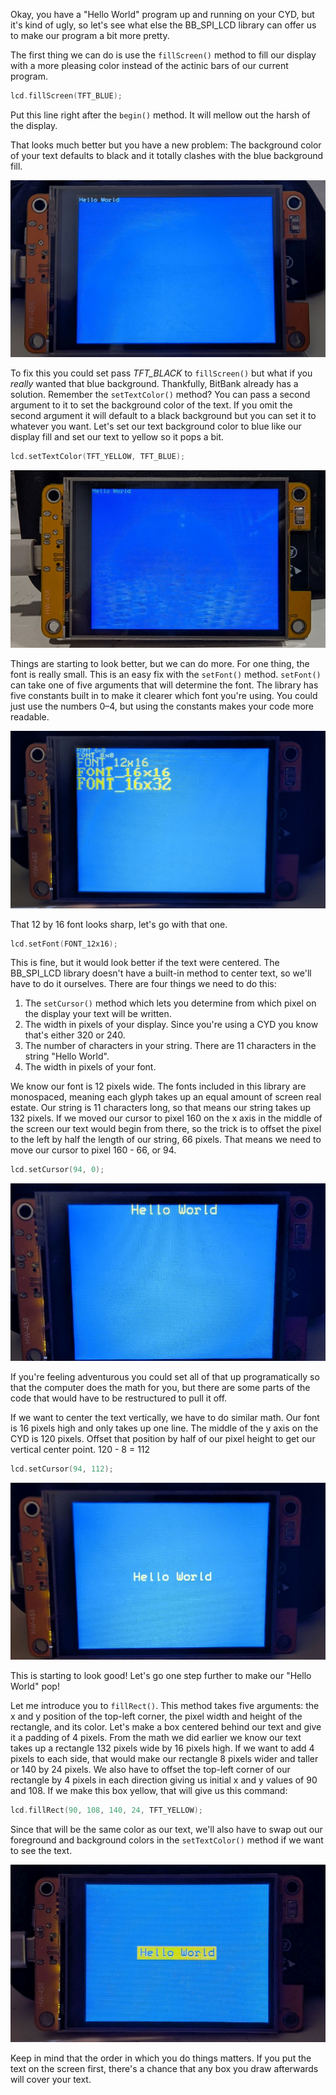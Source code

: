 Okay, you have a "Hello World" program up and running on your CYD, but it's kind of ugly, so let's see what else the BB_SPI_LCD library can offer us to make our program a bit more pretty.

The first thing we can do is use the `fillScreen()` method to fill our display with a more pleasing color instead of the actinic bars of our current program. 

```c++
lcd.fillScreen(TFT_BLUE);
```

Put this line right after the `begin()` method. It will mellow out the harsh of the display.

That looks much better but you have a new problem: The background color of your text defaults to black and it totally clashes with the blue background fill. 

<img src="../assets/img/cyd-blue-hello-world-bb.jpg" alt="CYD Hello World program with blue background">

To fix this you could set pass <var>TFT_BLACK</var> to `fillScreen()` but what if you *really* wanted that blue background. Thankfully, BitBank already has a solution. Remember the `setTextColor()` method? You can pass a second argument to it to set the background color of the text. If you omit the second argument it will default to a black background but you can set it to whatever you want. Let's set our text background color to blue like our display fill and set our text to yellow so it pops a bit.

```c++
lcd.setTextColor(TFT_YELLOW, TFT_BLUE);
```

<img src="../assets/img/cyd-blue-yellow-hello-world-bb.jpg" alt="CYD Hello World program with yellow text and blue background">

Things are starting to look better, but we can do more. For one thing, the font is really small. This is an easy fix with the `setFont()` method. `setFont()` can take one of five arguments that will determine the font. The library has five constants built in to make it clearer which font you're using. You could just use the numbers 0–4, but using the constants makes your code more readable.

<img src="../assets/img/cyd-font-sizes-bb.jpg" alt="CYD displaying the different font sizes in the BB_SPI_LCD library">

That 12 by 16 font looks sharp, let's go with that one.

```c++
lcd.setFont(FONT_12x16);
```

This is fine, but it would look better if the text were centered. The BB_SPI_LCD library doesn't have a built-in method to center text, so we'll have to do it ourselves. There are four things we need to do this: 
1. The `setCursor()` method which lets you determine from which pixel on the display your text will be written.
2. The width in pixels of your display. Since you're using a CYD you know that's either 320 or 240.
3. The number of characters in your string. There are 11 characters in the string "Hello World".
4. The width in pixels of your font. 

We know our font is 12 pixels wide. The fonts included in this library are monospaced, meaning each glyph takes up an equal amount of screen real estate. Our string is 11 characters long, so that means our string takes up 132 pixels. If we moved our cursor to pixel 160 on the x axis in the middle of the screen our text would begin from there, so the trick is to offset the pixel to the left by half the length of our string, 66 pixels. That means we need to move our cursor to pixel 160 - 66, or 94.

```c++
lcd.setCursor(94, 0);
```

<img src="../assets/img/cyd-hello-world-centered-bb.jpg" alt="CYD Hello World program with the text horizontally centered">

If you're feeling adventurous you could set all of that up programatically so that the computer does the math for you, but there are some parts of the code that would have to be restructured to pull it off.

If we want to center the text vertically, we have to do similar math. Our font is 16 pixels high and only takes up one line. The middle of the y axis on the CYD is 120 pixels. Offset that position by half of our pixel height to get our vertical center point. 120 - 8 = 112

```c++
lcd.setCursor(94, 112);
```

<img src="../assets/img/cyd-hello-world-hv-centered-bb.jpg" alt="CYD Hello World program with the text vertically and horizontally centered">

This is starting to look good! Let's go one step further to make our "Hello World" pop!

Let me introduce you to `fillRect()`. This method takes five arguments: the x and y position of the top-left corner, the pixel width and height of the rectangle, and its color. Let's make a box centered behind our text and give it a padding of 4 pixels. From the math we did earlier we know our text takes up a rectangle 132 pixels wide by 16 pixels high. If we want to add 4 pixels to each side, that would make our rectangle 8 pixels wider and taller or 140 by 24 pixels. We also have to offset the top-left corner of our rectangle by 4 pixels in each direction giving us initial x and y values of 90 and 108. If we make this box yellow, that will give us this command:

```c++
lcd.fillRect(90, 108, 140, 24, TFT_YELLOW);
```

Since that will be the same color as our text, we'll also have to swap out our foreground and background colors in the `setTextColor()` method if we want to see the text.

<img src="../assets/img/cyd-hello-world-center-box-bb.jpg" alt="CYD Hello World program with centered text and box">

Keep in mind that the order in which you do things matters. If you put the text on the screen first, there's a chance that any box you draw afterwards will cover your text.